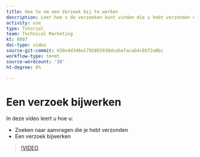 ```yaml
---
title: Hoe te om een Verzoek bij te werken
description: Leer hoe u de verzoeken kunt vinden die u hebt verzonden en hoe u deze aanvragen kunt bijwerken.
activity: use
type: Tutorial
team: Technical Marketing
kt: 8807
doc-type: video
source-git-commit: 650e4d346e1792863930dcebafacab4c88f2a8bc
workflow-type: tm+mt
source-wordcount: '38'
ht-degree: 0%

---
```


# Een verzoek bijwerken

In deze video leert u hoe u:

* Zoeken naar aanvragen die je hebt verzonden
* Een verzoek bijwerken

>[!VIDEO](https://video.tv.adobe.com/v/336091/?quality=12&learn=on)

<!---
Guide
Update a work request
--->